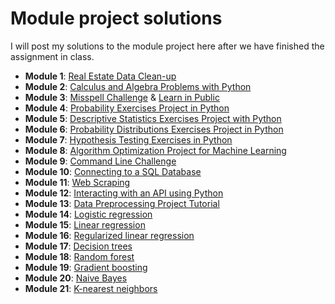 # Module project solutions

I will post my solutions to the module project here after we have finished the assignment in class.

- **Module 1**: [Real Estate Data Clean-up](https://github.com/4GeeksAcademy/gperdrizet-realestate-datacleanup-exercise/blob/main/project.ipynb)
- **Module 2**: [Calculus and Algebra Problems with Python](https://github.com/4GeeksAcademy/gperdrizet-calculus-and-algebra-problems-with-python/blob/main/notebook/problems.ipynb)
- **Module 3**: [Misspell Challenge](https://github.com/4GeeksAcademy/realestate-datacleanup-exercise/pull/57) & [Learn in Public](https://github.com/4GeeksAcademy/4GeeksAcademy/pull/1404)
- **Module 4**: [Probability Exercises Project in Python](https://github.com/4GeeksAcademy/gerdrizet-probability-exercises-project-in-python/blob/main/notebook/problems.ipynb)
- **Module 5**: [Descriptive Statistics Exercises Project with Python](https://github.com/4GeeksAcademy/perdrizet-descriptive-statistics-exercises-project-with-python/blob/main/notebook/problems.ipynb)
- **Module 6**: [Probability Distributions Exercises Project in Python](https://github.com/4GeeksAcademy/gperdrizet-probability-distribution-exercises-project-with-python/blob/main/notebook/problems.ipynb)
- **Module 7**: [Hypothesis Testing Exercises in Python](https://github.com/4GeeksAcademy/gperdrizet-hypothesis-testing-exercises-project-with-python/blob/main/notebook/problems.ipynb)
- **Module 8**: [Algorithm Optimization Project for Machine Learning](https://github.com/4GeeksAcademy/gperdrizet-algorithm-optimization-project-machine-learning/blob/main/notebook/problems.ipynb)
- **Module 9**: [Command Line Challenge](https://github.com/4GeeksAcademy/gperdrizet-exercise-terminal-challenge)
- **Module 10**: [Connecting to a SQL Database](https://github.com/4GeeksAcademy/gperdrizet-connecting-to-a-sql-database-project/blob/main/src/app.py)
- **Module 11**: [Web Scraping](https://github.com/4GeeksAcademy/gperdrizet-web-scraping-project-tutorial/blob/main/src/app.py)
- **Module 12**: [Interacting with an API using Python](https://github.com/4GeeksAcademy/gperdrizet-interacting-with-api-python-project-tutorial/blob/main/src/app.py)
- **Module 13**: [Data Preprocessing Project Tutorial](https://github.com/gperdrizet/gperdrizet-data-preprocessing-project-tutorial/tree/main/solution)
- **Module 14**: [Logistic regression](https://github.com/4GeeksAcademy/gperdrizet-logistic-regression-project/blob/main/src/solution.ipynb)
- **Module 15**: [Linear regression](https://github.com/4GeeksAcademy/gperdrizet-linear-regression/blob/main/src/solution.ipynb)
- **Module 16**: [Regularized linear regression](https://github.com/4GeeksAcademy/gperdrizet-regularized-linear-regression/blob/main/src/solution.ipynb)
- **Module 17**: [Decision trees](https://github.com/4GeeksAcademy/gperdrizet-diabetes-prediction/blob/main/src/01-decision_tree_solution.ipynb)
- **Module 18**: [Random forest](https://github.com/4GeeksAcademy/gperdrizet-diabetes-prediction/blob/main/src/02-random_forest_solution.ipynb)
- **Module 19**: [Gradient boosting](https://github.com/4GeeksAcademy/gperdrizet-diabetes-prediction/blob/main/src/03-gradient_boosting_solution.ipynb)
- **Module 20**: [Naive Bayes](https://github.com/4GeeksAcademy/gperdrizet-naive-bayes-project/blob/main/src/solution.ipynb)
- **Module 21**: [K-nearest neighbors](https://github.com/4GeeksAcademy/gperdrizet-k-nearest-neighbors/blob/main/src/solution.ipynb)